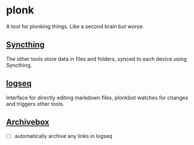 # plonk

A tool for plonking things. Like a second brain but worse.

## [Syncthing](https://syncthing.net/)

The other tools store data in files and folders, synced to each device using Syncthing.

## [logseq](https://logseq.com/)

Interface for directly editing markdown files, plonkbot watches for changes and triggers other tools.

## [Archivebox](https://github.com/ArchiveBox/ArchiveBox)

 - [ ] automatically archive any links in logseq
